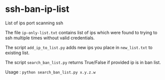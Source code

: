 # ssh-ban-ip-list
List of ips port scanning ssh

The file `ip-only-list.txt` contains list of ips which were found to trying to ssh multiple times without valid credentials.

The script `add_ip_to_list.py` adds new ips you place in `new_list.txt` to existing list.

The script `search_ban_list.py` returns True/False if provided ip is in ban list.

Usage : `python search_ban_list.py x.y.z.w`
